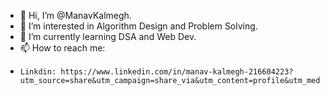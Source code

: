 - 👋 Hi, I’m @ManavKalmegh.
- 👀 I’m interested in Algorithm Design and Problem Solving.
- 🌱 I’m currently learning DSA and Web Dev.
- 📫 How to reach me:
-     Linkdin: https://www.linkedin.com/in/manav-kalmegh-216604223?utm_source=share&utm_campaign=share_via&utm_content=profile&utm_medium=android_app
